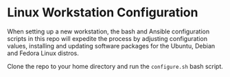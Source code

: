 # Linux Workstation Configuration

When setting up a new workstation, the bash and Ansible configuration scripts in this repo will expedite the process by adjusting configuration values, installing and updating software packages for the Ubuntu, Debian and Fedora Linux distros.

Clone the repo to your home directory and run the `configure.sh` bash script.
